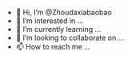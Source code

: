 - 👋 Hi, I’m @Zhoudaxiabaobao
- 👀 I’m interested in ...
- 🌱 I’m currently learning ...
- 💞️ I’m looking to collaborate on ...
- 📫 How to reach me ...

<!---
Zhoudaxiabaobao/Zhoudaxiabaobao is a ✨ special ✨ repository because its `README.md` (this file) appears on your GitHub profile.
You can click the Preview link to take a look at your changes.
--->
